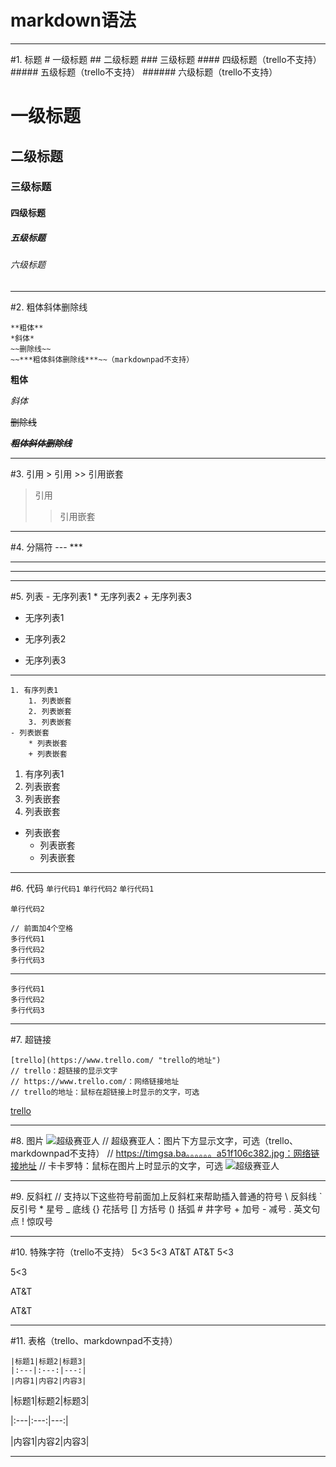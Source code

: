 # markdown语法
---
#1. 标题
    # 一级标题 
    ## 二级标题 
    ### 三级标题 
    #### 四级标题（trello不支持） 
    ##### 五级标题（trello不支持）
    ###### 六级标题（trello不支持）
# 一级标题 
## 二级标题
### 三级标题
#### 四级标题 
##### 五级标题
###### 六级标题

---
#2. 粗体斜体删除线

    **粗体**
    *斜体*
    ~~删除线~~
    ~~***粗体斜体删除线***~~（markdownpad不支持）
**粗体**

*斜体*

~~删除线~~

***~~粗体斜体删除线~~***

---
#3. 引用
    > 引用 
    >> 引用嵌套
> 引用 
>> 引用嵌套

---
#4. 分隔符
    --- 
    ***

--- 
***

---
#5. 列表
    - 无序列表1
    * 无序列表2
    + 无序列表3
- 无序列表1
* 无序列表2
+ 无序列表3

---
    1. 有序列表1  
        1. 列表嵌套
        2. 列表嵌套
        3. 列表嵌套
    - 列表嵌套
        * 列表嵌套
        + 列表嵌套

1. 有序列表1
  1. 列表嵌套
  2. 列表嵌套
  3. 列表嵌套
- 列表嵌套
    + 列表嵌套
    * 列表嵌套

---
#6. 代码
    `单行代码1`
    `单行代码2`
`单行代码1`

`单行代码2`

    // 前面加4个空格
    多行代码1
    多行代码2
    多行代码3

---
    多行代码1
    多行代码2
    多行代码3

---
#7. 超链接

    [trello](https://www.trello.com/ "trello的地址")
    // trello：超链接的显示文字
    // https://www.trello.com/：网络链接地址
    // trello的地址：鼠标在超链接上时显示的文字，可选

[trello](https://www.trello.com/ "trello的地址")

---
#8. 图片
    ![超级赛亚人](https://timgsa.baa51f106c382.jpg  "卡卡罗特")
    // 超级赛亚人：图片下方显示文字，可选（trello、markdownpad不支持）
    // https://timgsa.ba。。。。。。a51f106c382.jpg：网络链接地址
    // 卡卡罗特：鼠标在图片上时显示的文字，可选
![超级赛亚人](https://timgsa.baidu.com/timg?image&quality=80&size=b9999_10000&sec=1539516725391&di=3268bc7bff8afa9fdebf73ed2b5a0b40&imgtype=0&src=http%3A%2F%2Fwww.bizhidaquan.com%2Fd%2Ffile%2Fdongman%2Frenwu%2F2016-03-01%2F342354c78df989c2e1178a51f106c382.jpg  "卡卡罗特")

---
#9. 反斜杠
    // 支持以下这些符号前面加上反斜杠来帮助插入普通的符号
    \   反斜线
    `   反引号
    *   星号
    _   底线
    {}  花括号
    []  方括号
    ()  括弧
    #   井字号
    +   加号
    -   减号
    .   英文句点
    !   惊叹号

---
#10. 特殊字符（trello不支持）
    5<3
    5&lt;3
    AT&T
    AT&amp;T
5<3

5&lt;3

AT&T

AT&amp;T

---
#11. 表格（trello、markdownpad不支持）

    |标题1|标题2|标题3|
    |:---|:---:|---:|
    |内容1|内容2|内容3|
|标题1|标题2|标题3|

|:---|:---:|---:|

|内容1|内容2|内容3|

---

